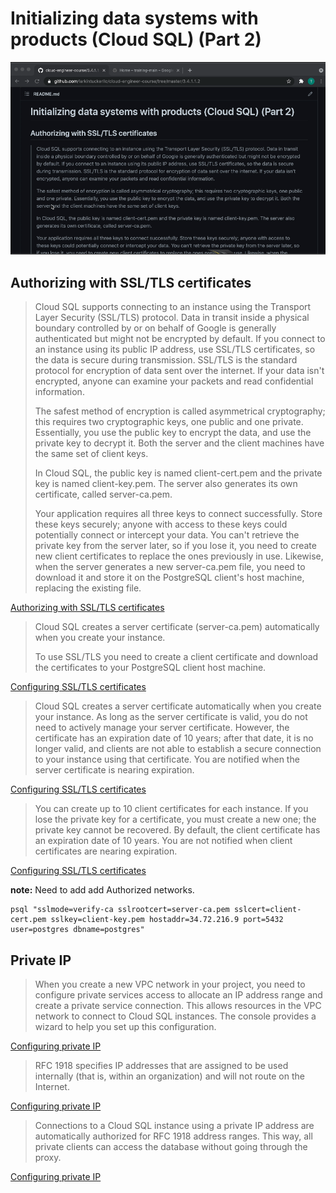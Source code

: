 # Initializing data systems with products (Cloud SQL) (Part 2)

[![Video](video.png)](https://youtu.be/WM5HcGX2Jv8)

## Authorizing with SSL/TLS certificates

> Cloud SQL supports connecting to an instance using the Transport Layer Security (SSL/TLS) protocol. Data in transit inside a physical boundary controlled by or on behalf of Google is generally authenticated but might not be encrypted by default. If you connect to an instance using its public IP address, use SSL/TLS certificates, so the data is secure during transmission. SSL/TLS is the standard protocol for encryption of data sent over the internet. If your data isn't encrypted, anyone can examine your packets and read confidential information.
> 
> The safest method of encryption is called asymmetrical cryptography; this requires two cryptographic keys, one public and one private. Essentially, you use the public key to encrypt the data, and use the private key to decrypt it. Both the server and the client machines have the same set of client keys.
>
> In Cloud SQL, the public key is named client-cert.pem and the private key is named client-key.pem. The server also generates its own certificate, called server-ca.pem.
>
> Your application requires all three keys to connect successfully. Store these keys securely; anyone with access to these keys could potentially connect or intercept your data. You can't retrieve the private key from the server later, so if you lose it, you need to create new client certificates to replace the ones previously in use. Likewise, when the server generates a new server-ca.pem file, you need to download it and store it on the PostgreSQL client's host machine, replacing the existing file.

[Authorizing with SSL/TLS certificates](https://cloud.google.com/sql/docs/postgres/authorize-ssl)

> Cloud SQL creates a server certificate (server-ca.pem) automatically when you create your instance.
>
> To use SSL/TLS you need to create a client certificate and download the certificates to your PostgreSQL client host machine.

[Configuring SSL/TLS certificates](https://cloud.google.com/sql/docs/postgres/configure-ssl-instance)

> Cloud SQL creates a server certificate automatically when you create your instance. As long as the server certificate is valid, you do not need to actively manage your server certificate. However, the certificate has an expiration date of 10 years; after that date, it is no longer valid, and clients are not able to establish a secure connection to your instance using that certificate. You are notified when the server certificate is nearing expiration.

[Configuring SSL/TLS certificates](https://cloud.google.com/sql/docs/postgres/configure-ssl-instance)

> You can create up to 10 client certificates for each instance. If you lose the private key for a certificate, you must create a new one; the private key cannot be recovered. By default, the client certificate has an expiration date of 10 years. You are not notified when client certificates are nearing expiration.

[Configuring SSL/TLS certificates](https://cloud.google.com/sql/docs/postgres/configure-ssl-instance)

**note:** Need to add add Authorized networks.

```
psql "sslmode=verify-ca sslrootcert=server-ca.pem sslcert=client-cert.pem sslkey=client-key.pem hostaddr=34.72.216.9 port=5432 user=postgres dbname=postgres"
```

## Private IP

> When you create a new VPC network in your project, you need to configure private services access to allocate an IP address range and create a private service connection. This allows resources in the VPC network to connect to Cloud SQL instances. The console provides a wizard to help you set up this configuration.

[Configuring private IP](https://cloud.google.com/sql/docs/postgres/configure-private-ip)

> RFC 1918 specifies IP addresses that are assigned to be used internally (that is, within an organization) and will not route on the Internet. 

[Configuring private IP](https://cloud.google.com/sql/docs/postgres/configure-private-ip)

> Connections to a Cloud SQL instance using a private IP address are automatically authorized for RFC 1918 address ranges. This way, all private clients can access the database without going through the proxy.

[Configuring private IP](https://cloud.google.com/sql/docs/postgres/configure-private-ip)
